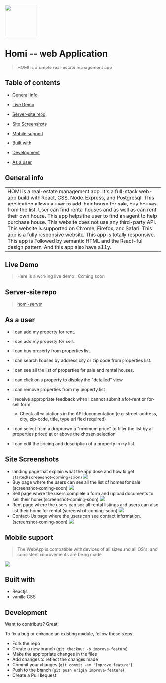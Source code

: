   <!-- # ![HOMI](https://max7586.github.io/homi-app/images/4v35Y2.png) -->
  <img src="https://max7586.github.io/homi-app/images/4v35Y2.png" width="100" >

# Homi -- web Application

> HOMI is a simple real-estate management app

## Table of contents

- [General info](#general-info)
- [Live Demo](#live-demo)
- [Server-site repo](#server-site-repo)
- [Site Screenshots](#site-screenshots)
- [Mobile support](#mobile-support)
- [Built with](#build-with)
- [Development](#development)
- [As a user](#as-a-user)

  <!-- # ![WebApp](https://max7586.github.io/homi/images/demo/demo_landing.JPG) -->

## General info

<table>
<tr>
<td>
  HOMI is a real-estate management app. It's a full-stack web-app build with React, CSS, Node, Express, and Postgresql. This application allows a user to add their house for sale,  buy houses from the list. User can find rental houses and as well as can rent their own house. This app helps the user to find an agent to help purchase house. This website does not use any third-party API. This website is supported on Chrome, Firefox, and Safari. This app is a fully responsive website. This app is totally responsive. This app is Followed by semantic HTML and the React-ful design pattern. And this app also have a11y.


</td>
</tr>
</table>

## Live Demo

> Here is a working live demo : Coming soon

## Server-site repo

> [homi-server](https://github.com/max7586/homi-server)


## As a user

* I can add my property for rent.

* I can add my property for sell.

* I can buy property from properties list.

* I can search houses by address,city or zip code from properties list.

* I can see all the list of properties for sale and rental houses.

* I can click on a property to display the "detailed" view

* I can remove properties from my property list

* I receive appropriate feedback when I cannot submit a for-rent or for-sell form

  * Check all validations in the API documentation (e.g. street-address, city, zip-code, title, type url field required)
* I can select from a dropdown a "minimum price" to filter the list by all properties priced at or above the chosen selection

* I can edit the pricing and description of a property in my list.

## Site Screenshots

- landing page that explain what the app dose and how to get started(screenshot-coming-soon)
  ![](https://max7586.github.io/homi/images/demo/Site1.JPG)
- Buy page where the users can see all the list of homes for sale.(screenshot-coming-soon)
  ![](https://max7586.github.io/homi/images/demo/Site2.JPG)
- Sell page where the users complete a form and upload documents to sell their home.(screenshot-coming-soon)
  ![](https://max7586.github.io/homi/images/demo/Site3.JPG)
- Rent page where the users can see all rental listings and users can also list their home for rental.(screenshot-coming-soon)
  ![](https://max7586.github.io/homi/images/demo/Site4.JPG)
- Contact-Us page where the users can see contact information.(screenshot-coming-soon)
  ![](https://max7586.github.io/homi/images/demo/Site5.JPG)

## Mobile support

> The WebApp is compatible with devices of all sizes and all OS's, and consistent improvements are being made.

![](https://max7586.github.io/homi/images/demo/mobile.png)

## Built with

- Reactjs
- vanilla CSS

## Development

Want to contribute? Great!

To fix a bug or enhance an existing module, follow these steps:

- Fork the repo
- Create a new branch (`git checkout -b improve-feature`)
- Make the appropriate changes in the files
- Add changes to reflect the changes made
- Commit your changes (`git commit -am 'Improve feature'`)
- Push to the branch (`git push origin improve-feature`)
- Create a Pull Request
